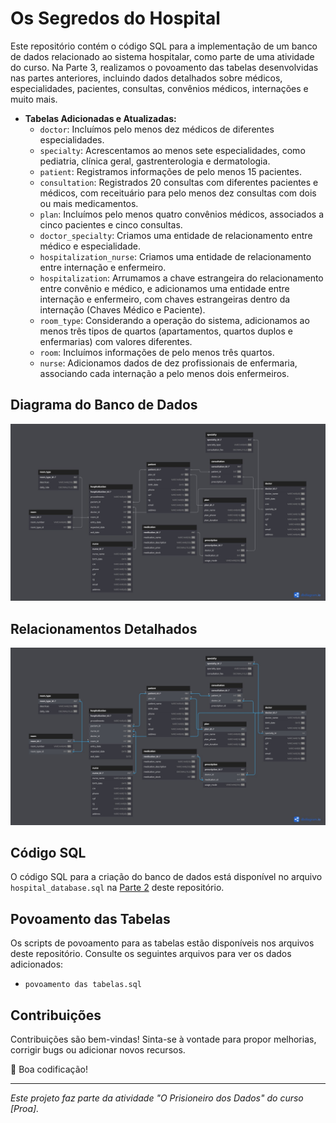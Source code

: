 # Os Segredos do Hospital

Este repositório contém o código SQL para a implementação de um banco de dados relacionado ao sistema hospitalar, como parte de uma atividade do curso. Na Parte 3, realizamos o povoamento das tabelas desenvolvidas nas partes anteriores, incluindo dados detalhados sobre médicos, especialidades, pacientes, consultas, convênios médicos, internações e muito mais.

- **Tabelas Adicionadas e Atualizadas:**
  - `doctor`: Incluímos pelo menos dez médicos de diferentes especialidades.
  - `specialty`: Acrescentamos ao menos sete especialidades, como pediatria, clínica geral, gastrenterologia e dermatologia.
  - `patient`: Registramos informações de pelo menos 15 pacientes.
  - `consultation`: Registrados 20 consultas com diferentes pacientes e médicos, com receituário para pelo menos dez consultas com dois ou mais medicamentos.
  - `plan`: Incluímos pelo menos quatro convênios médicos, associados a cinco pacientes e cinco consultas.
  - `doctor_specialty`: Criamos uma entidade de relacionamento entre médico e especialidade.
  - `hospitalization_nurse`: Criamos uma entidade de relacionamento entre internação e enfermeiro.
  - `hospitalization`: Arrumamos a chave estrangeira do relacionamento entre convênio e médico, e adicionamos uma entidade entre internação e enfermeiro, com chaves estrangeiras dentro da internação (Chaves Médico e Paciente).
  - `room_type`: Considerando a operação do sistema, adicionamos ao menos três tipos de quartos (apartamentos, quartos duplos e enfermarias) com valores diferentes.
  - `room`: Incluímos informações de pelo menos três quartos.
  - `nurse`: Adicionamos dados de dez profissionais de enfermaria, associando cada internação a pelo menos dois enfermeiros.
  
## Diagrama do Banco de Dados 
![Diagrama Completo](https://github.com/SamDevFocus/Proa_Trabalhos/raw/master/O%20Hospital%20Fundamental%20-%20Parte%202/1.jpg) 
## Relacionamentos Detalhados 
![Relacionamentos Detalhados](https://github.com/SamDevFocus/Proa_Trabalhos/raw/master/O%20Hospital%20Fundamental%20-%20Parte%202/2.jpg)

## Código SQL

O código SQL para a criação do banco de dados está disponível no arquivo `hospital_database.sql` na [Parte 2](https://github.com/SamDevFocus/Proa_Trabalhos/tree/master/O%20Hospital%20Fundamental%20-%20Parte%202) deste repositório.

## Povoamento das Tabelas

Os scripts de povoamento para as tabelas estão disponíveis nos arquivos deste repositório. Consulte os seguintes arquivos para ver os dados adicionados:

- `povoamento das tabelas.sql`

## Contribuições

Contribuições são bem-vindas! Sinta-se à vontade para propor melhorias, corrigir bugs ou adicionar novos recursos.

🚀 Boa codificação!

---

*Este projeto faz parte da atividade "O Prisioneiro dos Dados" do curso [Proa].*
